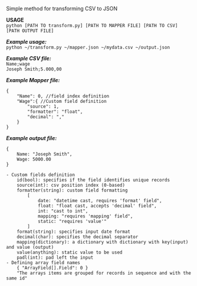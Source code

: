 Simple method for transforming CSV to JSON  
  
**USAGE**  
``python [PATH TO transform.py] [PATH TO MAPPER FILE] [PATH TO CSV] [PATH OUTPUT FILE]``   
  
*__Example usage:__*  
``python ~/transform.py ~/mapper.json ~/mydata.csv ~/output.json``

*__Example CSV file:__*    
``Name;wage``  
``Joseph Smith;5.000,00``
  
*__Example Mapper file:__*    
```  
{
    "Name": 0, //field index definition
    "Wage":{ //Custom field definition
        "source": 1,
        "formatter": "float",
        "decimal": ","  
    }  
}  
```
  
*__Example output file:__*    
```
{  
    Name: "Joseph Smith",
    Wage: 5000.00
}
```
  
    - Custom fields definition  
        id(bool): specifies if the field identifies unique records  
        source(int): csv position index (0-based)  
        formatter(string): custom field formatting  
            [  
                date: "datetime cast, requires 'format' field",  
                float: "float cast, accepts 'decimal' field",  
                int: "cast to int",  
                mapping: "requires 'mapping' field",  
                static: "requires 'value'"  
            ]  
        format(string): specifies input date format
        decimal(char): specifies the decimal separator
        mapping(dictionary): a dictionary with dictionary with key(input) and value (output)
        value(anything): static value to be used
        padl(int): pad left the input
    - Defining array field names
        { "ArrayField[].Field": 0 }
        "The arrays items are grouped for records in sequence and with the same id"
